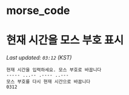 # morse_code
# 현재 시간을 모스 부호 표시
<!-- MORSE_TIME_START -->
_Last updated: `03:12` (KST)_

```
현재 시간을 입력하세요. 모스 부호로 바꿉니다
----- ...-- .---- ..---
모스 부호를 다시 현재 시간으로 바꿉니다
0312
```
<!-- MORSE_TIME_END -->

